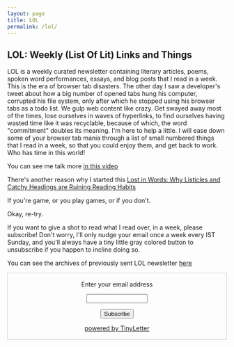 ```yaml
---
layout: page
title: LOL
permalink: /lol/
---
```


## LOL: Weekly (List Of Lit) Links and Things

LOL is a weekly curated newsletter containing literary articles, poems, spoken word performances, essays, and blog posts that I read in a week. This is the era of browser tab disasters. The other day I saw a developer's tweet about how a big number of opened tabs hung his computer, corrupted his file system, only after which he stopped using his browser tabs as a todo list. We gulp web content like crazy. Get swayed away most of the times, lose ourselves in waves of hyperlinks, to find ourselves having wasted time like it was recyclable, because of which, the word "commitment" doubles its meaning. I'm here to help a little. I will ease down some of your browser tab mania through a list of small numbered things that I read in a week, so that you could enjoy them, and get back to work. Who has time in this world!

You can see me talk more [in this video](https://www.youtube.com/watch?v=HkRi8R13mSA&t)

There's another reason why I started this [Lost in Words: Why Listicles and Catchy Headings are Ruining Reading Habits](https://medium.com/@arihantverma/lost-in-words-why-listicles-and-catchy-headings-are-ruining-reading-habits-e2f27a1d1ee8#.1g2ygotkl)

If you're game, or you play games, or if you don't.

Okay, re-try.

If you want to give a shot to read what I read over, in a week, please subscribe! Don't worry, I'll only nudge your email once a week every IST Sunday, and you'll always have a tiny little gray colored button to unsubscribe if you happen to incline doing so.

You can see the archives of previously sent LOL newsletter [here](http://tinyletter.com/gdad-s-river/archive)

<form style="border:1px solid #ccc;padding:3px;text-align:center;" action="https://tinyletter.com/gdad-s-river" method="post" target="popupwindow" onsubmit="window.open('https://tinyletter.com/gdad-s-river', 'popupwindow', 'scrollbars=yes,width=800,height=600');return true"><p><label for="tlemail">Enter your email address</label></p><p><input type="text" style="width:140px" name="email" id="tlemail" /></p><input type="hidden" value="1" name="embed"/><input type="submit" value="Subscribe" /><p><a href="https://tinyletter.com" target="_blank">powered by TinyLetter</a></p></form>
